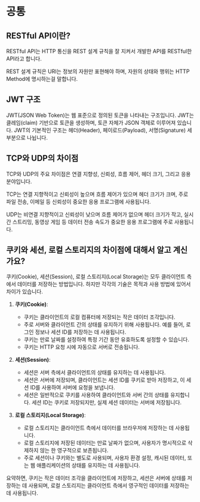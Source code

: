 # 공통

## RESTful API이란?

RESTful API는 HTTP 통신을 REST 설계 규칙을 잘 지켜서 개발한 API를 RESTful한 API라고 합니다.

REST 설계 규칙은 URI는 정보의 자원만 표현해야 하며, 자원의 상태와 행위는 HTTP Method에 명시하는걸 말합니다.

## JWT 구조

JWT(JSON Web Token)는 웹 표준으로 정의된 토큰을 나타내는 구조입니다. JWT는 클레임(claim) 기반으로 토큰을 생성하며, 토큰 자체가 JSON 객체로 이루어져 있습니다. JWT의 기본적인 구조는 헤더(Header), 페이로드(Payload), 서명(Signature) 세 부분으로 나뉩니다.

## TCP와 UDP의 차이점

TCP와 UDP의 주요 차이점은 연결 지향성, 신뢰성, 흐름 제어, 헤더 크기, 그리고 응용 분야입니다.

TCP는 연결 지향적이고 신뢰성이 높으며 흐름 제어가 있으며 헤더 크기가 크며, 주로 파일 전송, 이메일 등 신뢰성이 중요한 응용 프로그램에 사용됩니다.

UDP는 비연결 지향적이고 신뢰성이 낮으며 흐름 제어가 없으며 헤더 크기가 작고, 실시간 스트리밍, 동영상 게임 등 데이터 전송 속도가 중요한 응용 프로그램에 주로 사용됩니다.

## 쿠키와 세션, 로컬 스토리지의 차이점에 대해서 알고 계신가요?

쿠키(Cookie), 세션(Session), 로컬 스토리지(Local Storage)는 모두 클라이언트 측에서 데이터를 저장하는 방법입니다. 하지만 각각의 기술은 목적과 사용 방법에 있어서 차이가 있습니다.

1. **쿠키(Cookie)**:

   - 쿠키는 클라이언트의 로컬 컴퓨터에 저장되는 작은 데이터 조각입니다.
   - 주로 서버와 클라이언트 간의 상태를 유지하기 위해 사용됩니다. 예를 들어, 로그인 정보나 세션 ID를 저장하는 데 사용됩니다.
   - 쿠키는 만료 날짜를 설정하여 특정 기간 동안 유효하도록 설정할 수 있습니다.
   - 쿠키는 HTTP 요청 시에 자동으로 서버로 전송됩니다.

2. **세션(Session)**:

   - 세션은 서버 측에서 클라이언트의 상태를 유지하는 데 사용됩니다.
   - 세션은 서버에 저장되며, 클라이언트는 세션 ID를 쿠키로 받아 저장하고, 이 세션 ID를 사용하여 서버에 요청을 보냅니다.
   - 세션은 일반적으로 쿠키를 사용하여 클라이언트와 서버 간의 상태를 유지합니다. 세션 ID는 쿠키로 저장되지만, 실제 세션 데이터는 서버에 저장됩니다.

3. **로컬 스토리지(Local Storage)**:

   - 로컬 스토리지는 클라이언트 측에서 데이터를 브라우저에 저장하는 데 사용됩니다.
   - 로컬 스토리지에 저장된 데이터는 만료 날짜가 없으며, 사용자가 명시적으로 삭제하지 않는 한 영구적으로 보존됩니다.
   - 주로 세션이나 쿠키와는 별도로 사용되며, 사용자 환경 설정, 캐시된 데이터, 또는 웹 애플리케이션의 상태를 유지하는 데 사용됩니다.

요약하면, 쿠키는 작은 데이터 조각을 클라이언트에 저장하고, 세션은 서버에 상태를 저장하는 데 사용되며, 로컬 스토리지는 클라이언트 측에서 영구적인 데이터를 저장하는 데 사용됩니다.

